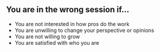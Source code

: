 ## You are in the wrong session if...
  - You are not interested in how pros do the work<!-- .element: class="fragment" data-fragment-index="1" -->
  - You are unwilling to change your perspective or opinions<!-- .element: class="fragment" data-fragment-index="2" -->
  - You are not willing to grow<!-- .element: class="fragment" data-fragment-index="3" -->
  - You are satisfied with who you are<!-- .element: class="fragment" data-fragment-index="4" -->
